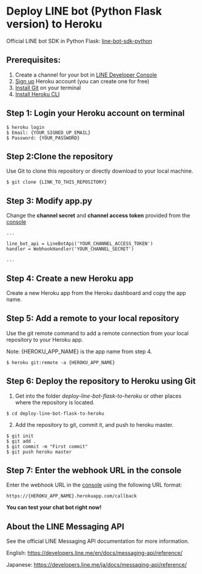 # Deploy LINE bot (Python Flask version) to Heroku
Official LINE bot SDK in Python Flask: [line-bot-sdk-python](https://github.com/line/line-bot-sdk-python)

Prerequisites:
-----------------------------------------
1. Create a channel for your bot in [LINE Developer Console](https://developers.line.me/console/)
2. [Sign up](https://signup.heroku.com) Heroku account (you can create one for free)
3. [Install Git](https://git-scm.com/book/en/v2/Getting-Started-Installing-Git) on your terminal
4. [Install Heroku CLI](https://devcenter.heroku.com/articles/heroku-cli#download-and-install)


Step 1: Login your Heroku account on terminal
---------------
    $ heroku login
    $ Email: {YOUR_SIGNED_UP_EMAIL}
    $ Password: {YOUR_PASSWORD}
    
    
Step 2:Clone the repository
---------------
Use Git to clone this repository or directly download to your local machine.

    $ git clone {LINK_TO_THIS_REPOSITORY}
 
 
Step 3: Modify app.py
--------
Change the **channel secret** and **channel access token** provided from the [console](https://developers.line.me/console/)

    ...

    line_bot_api = LineBotApi('YOUR_CHANNEL_ACCESS_TOKEN')
    handler = WebhookHandler('YOUR_CHANNEL_SECRET')
    
    ...
  
  
Step 4: Create a new Heroku app
-------------------
Create a new Heroku app from the Heroku dashboard and copy the app name.


Step 5: Add a remote to your local repository
----------------
Use the git remote command to add a remote connection from your local repository to your Heroku app.

Note: {HEROKU_APP_NAME} is the app name from step 4.

    $ heroku git:remote -a {HEROKU_APP_NAME}


Step 6: Deploy the repository to Heroku using Git 
---------------
1. Get into the folder *deploy-line-bot-flask-to-heroku* or other places where the repository is located.
```   
$ cd deploy-line-bot-flask-to-heroku
```   
2. Add the repository to git, commit it, and push to heroku master.
```   
$ git init  
$ git add .
$ git commit -m "First commit"
$ git push heroku master
```  
    
Step 7: Enter the webhook URL in the console
-----------------------
Enter the webhook URL in the [console](https://developers.line.me/console/) using the following URL format:         
    
    https://{HEROKU_APP_NAME}.herokuapp.com/callback


**You can test your chat bot right now!**



About the LINE Messaging API
----------------------------
See the official LINE Messaging API documentation for more information.

English: https://developers.line.me/en/docs/messaging-api/reference/

Japanese: https://developers.line.me/ja/docs/messaging-api/reference/
